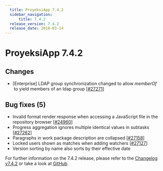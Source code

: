 ```yaml
---
  title: ProyeksiApp 7.4.2
  sidebar_navigation:
      title: 7.4.2
  release_version: 7.4.2
  release_date: 2018-03-14
---
```



# ProyeksiApp 7.4.2

## Changes

  - \[Enterprise\] LDAP group synchronization changed to
    allow *memberOf*  to yield members of an ldap group
    \[[\#](https://community.proyeksiapp.com/work_packages/24960 "In repository module (SVN) when clicking on a .js file representation is incorrect")[27271](https://community.proyeksiapp.com/wp/27271 "LDAP group synchronization with memberOf filter")\]

## Bug fixes (5)

  - Invalid format render response when accessing a JavaScript file in
    the repository browser
    \[[\#24960](https://community.proyeksiapp.com/work_packages/24960 "In repository module (SVN) when clicking on a .js file representation is incorrect")\]
  - Progress aggregation ignores multiple identical values in subtasks
    \[[\#27262](https://community.proyeksiapp.com/wp/27262)\]
  - Paragraphs in work package description are collapsed
    \[[\#27158](https://community.proyeksiapp.com/wp/27158)\]
  - Locked users shown as matches when adding watchers
    \[[\#27127](https://community.proyeksiapp.com/wp/27127)\]
  - <span class="explanatory-dictionary-highlight" data-definition="explanatory-dictionary-definition-10">Version</span>
    sorting by name also sorts by their effective date

For further information on the 7.4.2 release, please refer to
the [Changelog
v7.4.2](https://community.proyeksiapp.com/versions/857) or take a look
at [GitHub](https://github.com/opf/proyeksiapp/tree/v7.4.2).


